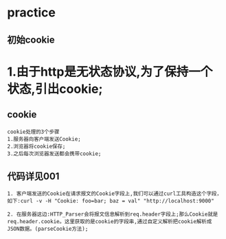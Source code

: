 practice
=====
初始cookie
------
# 1.由于http是无状态协议,为了保持一个状态,引出cookie;
## cookie
	cookie处理的3个步骤
	1.服务器向客户端发送Cookie;
	2.浏览器将cookie保存;
	3.之后每次浏览器发送都会携带cookie;
## 代码详见001
	1. 客户端发送的Cookie在请求报文的Cookie字段上,我们可以通过curl工具构造这个字段，
	如下:curl -v -H "Cookie: foo=bar; baz = val" "http://localhost:9000"
	
	2. 在服务器这边:HTTP_Parser会将报文信息解析到req.header字段上;那么Cookie就是
	req.header.cookie。这里获取的是cookie的字段串,通过自定义解析把cookie解析成
	JSON数据。(parseCookie方法);
